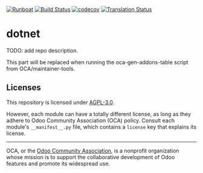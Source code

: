 
[![Runboat](https://img.shields.io/badge/runboat-Try%20me-875A7B.png)](https://runboat.odoo-community.org/builds?repo=OCA/dotnet&target_branch=14.0)
[![Build Status](https://travis-ci.com/OCA/dotnet.svg?branch=14.0)](https://travis-ci.com/OCA/dotnet)
[![codecov](https://codecov.io/gh/OCA/dotnet/branch/14.0/graph/badge.svg)](https://codecov.io/gh/OCA/dotnet)
[![Translation Status](https://translation.odoo-community.org/widgets/dotnet-14-0/-/svg-badge.svg)](https://translation.odoo-community.org/engage/dotnet-14-0/?utm_source=widget)

<!-- /!\ do not modify above this line -->

# dotnet

TODO: add repo description.

<!-- /!\ do not modify below this line -->

<!-- prettier-ignore-start -->

[//]: # (addons)

This part will be replaced when running the oca-gen-addons-table script from OCA/maintainer-tools.

[//]: # (end addons)

<!-- prettier-ignore-end -->

## Licenses

This repository is licensed under [AGPL-3.0](LICENSE).

However, each module can have a totally different license, as long as they adhere to Odoo Community Association (OCA)
policy. Consult each module's `__manifest__.py` file, which contains a `license` key
that explains its license.

----
OCA, or the [Odoo Community Association](http://odoo-community.org/), is a nonprofit
organization whose mission is to support the collaborative development of Odoo features
and promote its widespread use.

